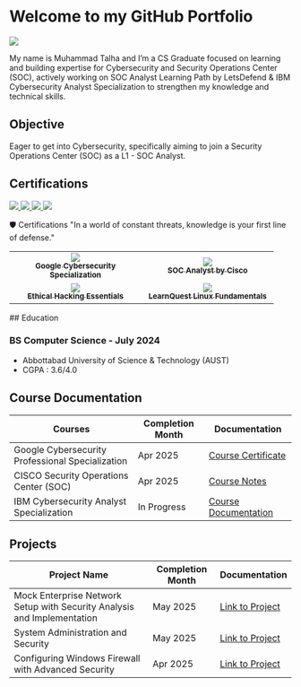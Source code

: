 # Welcome to my GitHub Portfolio
<a href="https://www.linkedin.com/in/muhammad-talha-atd/"><img src="https://img.shields.io/badge/-LinkedIn-0072b1?&style=for-the-badge&logo=linkedin&logoColor=white" /></a>

 My name is Muhammad Talha and I’m a CS Graduate focused on learning and building expertise for Cybersecurity and Security Operations Center
 (SOC), actively working on SOC Analyst Learning Path by LetsDefend & IBM Cybersecurity Analyst Specialization to strengthen my knowledge and technical skills.
## Objective

Eager to get into Cybersecurity, specifically aiming to join a Security Operations Center (SOC) as a L1 - SOC Analyst.

<!-- ## Skills 

| Skills                                        | Associated Projects        |
|-----------------------------------------------|----------------------------|
| SIEM Implementation and Log Analysis          | <a href="https://google.com">Detection Lab</a>|
| Network Traffic Monitoring and Attack Detection | <a href="https://google.com">Detection Lab</a>|
| Security Automation with Shuffle SOAR         | SOC Automation Lab|
| Incident Response Planning and Execution      | SOC Automation Lab|
| Case Management with TheHive                  | SOC Automation Lab|
| Scripting and Automation for Threat Mitigation | SOC Automation Lab| 

## Tools
Provide tools and break them down into categories.

### Network
<div>
    <img src="https://img.shields.io/badge/-Wireshark-1679A7?&style=for-the-badge&logo=Wireshark&logoColor=white" />
    <img src="https://img.shields.io/badge/-Suricata-EF3B2D?&style=for-the-badge&logo=Suricata&logoColor=white" />
    <img src="https://img.shields.io/badge/-Zeek-777BB4?&style=for-the-badge&logo=Zeek&logoColor=white" />
</div>

### Endpoint
<div>
    <img src="https://img.shields.io/badge/-Microsoft_Defender_for_Endpoint-00A4EF?&style=for-the-badge&logo=Microsoft&logoColor=white" />
    <img src="https://img.shields.io/badge/-Velociraptor-4B275F?&style=for-the-badge&logo=Velociraptor&logoColor=white" />
</div>

### SIEM
<div>
    <img src="https://img.shields.io/badge/-Microsoft_Sentinel-0078D4?&style=for-the-badge&logo=Microsoft&logoColor=white" />
    <img src="https://img.shields.io/badge/-Splunk-000000?&style=for-the-badge&logo=Splunk&logoColor=white" />
    <img src="https://img.shields.io/badge/-Elastic-005571?&style=for-the-badge&logo=Elastic&logoColor=white" />
</div> -->

## Certifications
<div>
<a href="https://www.coursera.org/account/accomplishments/specialization/certificate/VYAP3UAZYVNG" target="_blank">
  <img src="https://img.shields.io/badge/Google%20Cybersecurity%20Professional-4285F4?style=for-the-badge&logo=Google&logoColor=white" />
</a>
<a href="https://www.coursera.org/account/accomplishments/verify/A3ZTS9PT4QTA" target="_blank">
  <img src="https://img.shields.io/badge/Security%20Operations%20Center%20(SOC)-1BA0D7?style=for-the-badge&logo=Cisco&logoColor=white" />
</a>
<a href="https://www.coursera.org/account/accomplishments/verify/HHKNCTNKFD27?utm_source%3Dandroid%26utm_medium%3Dcertificate%26utm_content%3Dcert_image%26utm_campaign%3Dsharing_cta%26utm_product%3Dcourse" target="_blank">
  <img src="https://img.shields.io/badge/Ethical%20Hacking%20Essentials-CC0000?style=for-the-badge&logo=ESET&logoColor=white" />
</a>
<a href="https://www.coursera.org/account/accomplishments/certificate/8P4TKLBB7ZHP" target="_blank">
  <img src="https://img.shields.io/badge/LearnQuest%20Linux%20Fundamentals-00599C?style=for-the-badge&logo=linux&logoColor=white" />
</a>

</div>

🛡️ Certifications
"In a world of constant threats, knowledge is your first line of defense."

<div align="center"> <table> <tr> <td align="center" width="220"> <a href="https://www.coursera.org/account/accomplishments/specialization/certificate/VYAP3UAZYVNG" target="_blank"> <img src="https://img.shields.io/badge/Google%20Cybersecurity%20Professional-0F9D58?style=for-the-badge&logo=google&logoColor=white" /> <br/><sub><strong>Google Cybersecurity Specialization</strong></sub> </a> </td> <td align="center" width="220"> <a href="https://www.coursera.org/account/accomplishments/verify/A3ZTS9PT4QTA" target="_blank"> <img src="https://img.shields.io/badge/Security%20Operations%20Center%20(SOC)-1BA0D7?style=for-the-badge&logo=cisco&logoColor=white" /> <br/><sub><strong>SOC Analyst by Cisco</strong></sub> </a> </td> </tr> <tr> <td align="center" width="220"> <a href="https://www.coursera.org/account/accomplishments/verify/HHKNCTNKFD27" target="_blank"> <img src="https://img.shields.io/badge/Ethical%20Hacking%20Essentials-CC0000?style=for-the-badge&logo=Hack%20The%20Box&logoColor=white" /> <br/><sub><strong>Ethical Hacking Essentials</strong></sub> </a> </td> <td align="center" width="220"> <a href="https://www.coursera.org/account/accomplishments/certificate/8P4TKLBB7ZHP" target="_blank"> <img src="https://img.shields.io/badge/Linux%20Fundamentals-000000?style=for-the-badge&logo=linux&logoColor=white" /> <br/><sub><strong>LearnQuest Linux Fundamentals</strong></sub> </a> </td> </tr> </table> </div>
## Education

### BS Computer Science - July 2024
- Abbottabad University of Science & Technology (AUST)
- CGPA : 3.6/4.0

## Course Documentation

| Courses                                         | Completion Month        | Documentation         |
|-----------------------------------------------|----------------------------|----------------------------|
| Google Cybersecurity Professional Specialization | Apr 2025        | <a href="https://www.coursera.org/account/accomplishments/specialization/certificate/VYAP3UAZYVNG">Course Certificate</a>|
| CISCO Security Operations Center (SOC) | Apr 2025 | <a href="https://github.com/CyberGeekPk/Cybersecurity-Operations-Fundamentals-Specialization-by-CISCO#course-1--security-operations-center-soc">Course Notes</a>|
| IBM Cybersecurity Analyst Specialization | In Progress | <a href="https://github.com/CyberGeekPk/IBM-Cybersecurity-Analyst-Notes#ibm-cybersecurity-analyst-notes">Course Documentation</a>| 

## Projects

| Project Name                                         | Completion Month        | Documentation         |
|-----------------------------------------------|----------------------------|----------------------------|
| Mock Enterprise Network Setup with Security Analysis and Implementation | May 2025 | <a href="https://github.com/CyberGeekPk/IBM-Cybersecurity-Analyst-Notes/blob/main/course5/module5.md#module-5---final-project"> Link to Project</a>|
| System Administration and Security | May 2025 | <a href="https://github.com/CyberGeekPk/IBM-Cybersecurity-Analyst-Notes/blob/main/course4/module5.md"> Link to Project</a>|
| Configuring Windows Firewall with Advanced Security | Apr 2025 | <a href="https://github.com/CyberGeekPk/Configuring-Windows-Firewall-with-Advanced-Security">Link to Project</a>|


